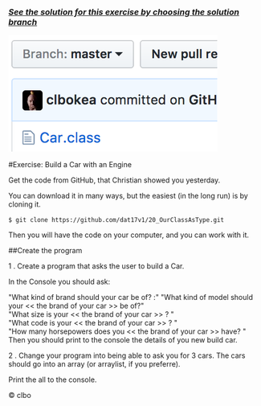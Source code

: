 ### _[See the solution for this exercise by choosing the solution  branch](https://github.com/dat17v1/23_ExerciseBuildaCarwithanEngine/tree/solution/)_
![branch](https://github.com/dat17v1/23_ExerciseBuildaCarwithanEngine/raw/master/img/Screen%20Shot%202017-03-12%20at%2023.16.53.png)

#Exercise: Build a Car with an Engine

Get the code from GitHub, that Christian showed you yesterday.

You can download it in many ways, but the easiest (in the long run) is by cloning it.

    $ git clone https://github.com/dat17v1/20_OurClassAsType.git
Then you will have the code on your computer, and you can work with it.

##Create the program

1 . Create a program that asks the user to build a Car.

In the Console you should ask:

"What kind of brand should your car be of? :"
"What kind of model should your << the brand of your car >> be of?"    
"What size is your << the brand of your car >> ? "    
"What code is your << the brand of your car >> ? "    
"How many horsepowers does you << the brand of your car >> have? "    
Then you should print to the console the details of you new build car.

2 . Change your program into being able to ask you for 3 cars.
The cars should go into an array (or arraylist, if you preferre).

Print the all to the console.


&copy; clbo
